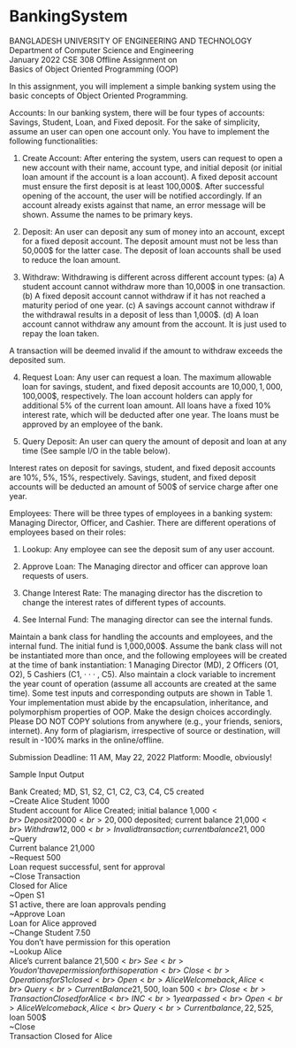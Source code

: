 # BankingSystem

BANGLADESH UNIVERSITY OF ENGINEERING AND TECHNOLOGY<br>
Department of Computer Science and Engineering<br>
January 2022 CSE 308 Offline Assignment on<br>
Basics of Object Oriented Programming (OOP)<br>

In this assignment, you will implement a simple banking system using the basic concepts of
Object Oriented Programming.


Accounts: In our banking system, there will be four types of accounts: Savings, Student, Loan,
and Fixed deposit. For the sake of simplicity, assume an user can open one account only. You have
to implement the following functionalities:

1. Create Account: After entering the system, users can request to open a new account with
their name, account type, and initial deposit (or initial loan amount if the account is a loan
account). A fixed deposit account must ensure the first deposit is at least 100,000$. After
successful opening of the account, the user will be notified accordingly. If an account already
exists against that name, an error message will be shown. Assume the names to be primary
keys.

2. Deposit: An user can deposit any sum of money into an account, except for a fixed deposit
account. The deposit amount must not be less than 50,000$ for the latter case. The deposit
of loan accounts shall be used to reduce the loan amount.

3. Withdraw: Withdrawing is different across different account types:
(a) A student account cannot withdraw more than 10,000$ in one transaction.
(b) A fixed deposit account cannot withdraw if it has not reached a maturity period of one
year.
(c) A savings account cannot withdraw if the withdrawal results in a deposit of less than
1,000$.
(d) A loan account cannot withdraw any amount from the account. It is just used to repay
the loan taken.

A transaction will be deemed invalid if the amount to withdraw exceeds the deposited sum.

4. Request Loan: Any user can request a loan. The maximum allowable loan for savings,
student, and fixed deposit accounts are 10,000$, 1,000$, 100,000$, respectively. The loan
account holders can apply for additional 5% of the current loan amount. All loans have a
fixed 10% interest rate, which will be deducted after one year. The loans must be approved
by an employee of the bank.

5. Query Deposit: An user can query the amount of deposit and loan at any time (See sample
I/O in the table below).

Interest rates on deposit for savings, student, and fixed deposit accounts are 10%, 5%, 15%,
respectively. Savings, student, and fixed deposit accounts will be deducted an amount of 500$ of
service charge after one year.


Employees: There will be three types of employees in a banking system: Managing Director,
Officer, and Cashier. There are different operations of employees based on their roles:

1. Lookup: Any employee can see the deposit sum of any user account.

2. Approve Loan: The Managing director and officer can approve loan requests of users.

3. Change Interest Rate: The managing director has the discretion to change the interest
rates of different types of accounts.

4. See Internal Fund: The managing director can see the internal funds.

Maintain a bank class for handling the accounts and employees, and the internal fund. The
initial fund is 1,000,000$. Assume the bank class will not be instantiated more than once, and the
following employees will be created at the time of bank instantiation: 
1 Managing Director (MD),
2 Officers (O1, O2), 
5 Cashiers (C1, · · · , C5). 
Also maintain a clock variable to increment the year
count of operation (assume all accounts are created at the same time).
Some test inputs and corresponding outputs are shown in Table 1.
Your implementation must abide by the encapsulation, inheritance, and polymorphism properties of OOP. Make the design choices accordingly.
Please DO NOT COPY solutions from anywhere (e.g., your friends, seniors, internet). 
Any form of plagiarism, irrespective of source or destination, will result in -100% marks in the online/offline.

Submission Deadline: 11 AM, May 22, 2022
Platform: Moodle, obviously!

Sample Input Output

Bank Created; MD, S1, S2, C1, C2, C3, C4, C5 created<br>
  ~Create Alice Student 1000 <br>
Student account for Alice Created; initial balance 1,000$<br>
  ~Deposit 20000 <br>
20,000$ deposited; current balance 21,000$<br>
  ~Withdraw 12,000 <br>
Invalid transaction; current balance 21,000$<br>
  ~Query <br>
Current balance 21,000<br>
  ~Request 500 <br>
Loan request successful, sent for approval<br>
  ~Close Transaction <br>
Closed for Alice<br>
  ~Open S1 <br>
S1 active, there are loan approvals pending<br>
  ~Approve Loan <br>
Loan for Alice approved<br>
  ~Change Student 7.50 <br>
You don’t have permission for this operation<br>
  ~Lookup Alice<br>
Alice’s current balance 21,500$<br>
  ~See<br>
You don’t have permission for this operation<br>
  ~Close <br>
Operations for S1 closed<br>
  ~Open <br>
Alice Welcome back, Alice<br>
  ~Query <br>
Current Balance 21,500$, loan 500$<br>
 ~ Close <br>
Transaction Closed for Alice<br>
  ~INC<br>
1 year passed<br>
  ~Open <br>
Alice Welcome back, Alice<br>
  ~Query<br>
Current balance, 22,525$, loan 500$<br>
  ~Close <br>
Transaction Closed for Alice<br>
